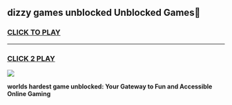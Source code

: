 
## dizzy games unblocked Unblocked Games👋
<h3>
<a href="https://premium.freeplayer.one?title=dizzy_games_unblocked&ref=16F">CLICK TO PLAY</a></h3>
<hr>

<h3>
<a href="https://premium.freeplayer.one?title=dizzy_games_unblocked&ref=16F">CLICK 2 PLAY</a>
  
</h3>

<a href="https://premium.freeplayer.one?title=dizzy_games_unblocked&ref=16F/"><img src="https://clearcache.store/games.png"></a>


**worlds hardest game unblocked: Your Gateway to Fun and Accessible Online Gaming**
